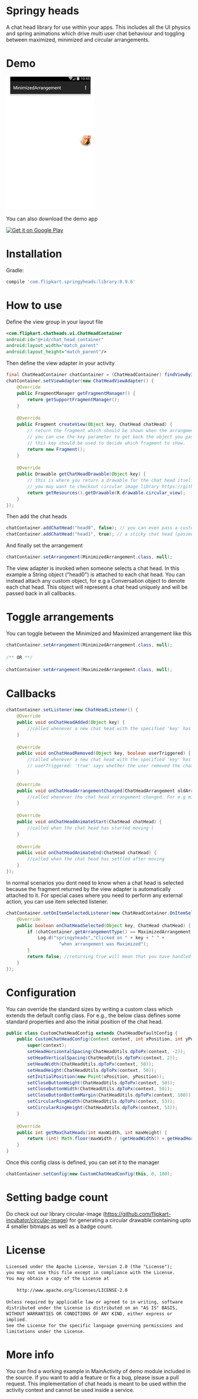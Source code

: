 # Springy heads
A chat head library for use within your apps. This includes all the UI physics and spring animations which drive multi user chat behaviour and toggling between maximized, minimized and circular arrangements. 

# Demo
![springy chat heads demo](/demo/demo.gif?raw=true)

You can also download the demo app

[![Get it on Google Play](http://www.android.com/images/brand/get_it_on_play_logo_small.png)](http://play.google.com/store/apps/details?id=com.flipkart.springyheads.demo)


# Installation
Gradle:
```groovy
compile 'com.flipkart.springyheads:library:0.9.6'
```


# How to use

Define the view group in your layout file
```xml
<com.flipkart.chatheads.ui.ChatHeadContainer
android:id="@+id/chat_head_container"
android:layout_width="match_parent"
android:layout_height="match_parent"/>  
```

Then define the view adapter in your activity
```java
final ChatHeadContainer chatContainer = (ChatHeadContainer) findViewById(R.id.chat_container);
chatContainer.setViewAdapter(new ChatHeadViewAdapter() {
    @Override
    public FragmentManager getFragmentManager() {
        return getSupportFragmentManager();
    }

    @Override
    public Fragment createView(Object key, ChatHead chatHead) {
        // return the fragment which should be shown when the arrangment switches to maximized (on clicking a chat head)
        // you can use the key parameter to get back the object you passed in the addChatHead method.
        // this key should be used to decide which fragment to show.
        return new Fragment();
    }

    @Override
    public Drawable getChatHeadDrawable(Object key) {
        // this is where you return a drawable for the chat head itself based on the key. Typically you return a circular shape
        // you may want to checkout circular image library https://github.com/flipkart-incubator/circular-image
        return getResources().getDrawable(R.drawable.circular_view);
    }
});
```        
Then add the chat heads
```java
chatContainer.addChatHead("head0", false); // you can even pass a custom object instead of "head0"
chatContainer.addChatHead("head1", true); // a sticky chat head (passed as 'true') cannot be closed and will remain when all other chat heads are closed.
```
And finally set the arrangement
```java
chatContainer.setArrangement(MinimizedArrangement.class, null);
```
The view adapter is invoked when someone selects a chat head.
In this example a String object ("head0") is attached to each chat head. You can instead attach any custom object, for e.g a Conversation object to denote each chat head.
This object will represent a chat head uniquely and will be passed back in all callbacks.

# Toggle arrangements
You can toggle between the Minimized and Maximized arrangement like this
```java
chatContainer.setArrangement(MinimizedArrangement.class, null);
            
/** OR **/
             
chatContainer.setArrangement(MaximizedArrangement.class, null);

```
# Callbacks
```java
chatContainer.setListener(new ChatHeadListener() {
    @Override
    public void onChatHeadAdded(Object key) {
        //called whenever a new chat head with the specified 'key' has been added
    }

    @Override
    public void onChatHeadRemoved(Object key, boolean userTriggered) {
        //called whenever a new chat head with the specified 'key' has been removed.
        // userTriggered: 'true' says whether the user removed the chat head, 'false' says that the code triggered it
    }

    @Override
    public void onChatHeadArrangementChanged(ChatHeadArrangement oldArrangement, ChatHeadArrangement newArrangement) {
        //called whenever the chat head arrangement changed. For e.g minimized to maximized or vice versa.
    }

    @Override
    public void onChatHeadAnimateStart(ChatHead chatHead) {
        //called when the chat head has started moving (
    }

    @Override
    public void onChatHeadAnimateEnd(ChatHead chatHead) {
        //called when the chat head has settled after moving
    }
});
```
In normal scenarios you dont need to know when a chat head is selected because the fragment returned by the view adapter is automatically attached to it. For special cases where you need to perform any external action, you can use item selected listener.
```java
chatContainer.setOnItemSelectedListener(new ChatHeadContainer.OnItemSelectedListener() {
    @Override
    public boolean onChatHeadSelected(Object key, ChatHead chatHead) {
        if (chatContainer.getArrangementType() == MaximizedArrangement.class) {
            Log.d("springyheads","Clicked on " + key + " " +
                    "when arrangement was Maximized");
        }
        return false; //returning true will mean that you have handled the behaviour and the default behaviour will be skipped
    }
});
```
# Configuration
You can override the standard sizes by writing a custom class which extends the default config class.
For e.g., the below class defines some standard properties and also the initial position of the chat head.
```java
public class CustomChatHeadConfig extends ChatHeadDefaultConfig {
    public CustomChatHeadConfig(Context context, int xPosition, int yPosition) {
        super(context);
        setHeadHorizontalSpacing(ChatHeadUtils.dpToPx(context, -2));
        setHeadVerticalSpacing(ChatHeadUtils.dpToPx(context, 2));
        setHeadWidth(ChatHeadUtils.dpToPx(context, 50));
        setHeadHeight(ChatHeadUtils.dpToPx(context, 50));
        setInitialPosition(new Point(xPosition, yPosition));
        setCloseButtonHeight(ChatHeadUtils.dpToPx(context, 50));
        setCloseButtonWidth(ChatHeadUtils.dpToPx(context, 50));
        setCloseButtonBottomMargin(ChatHeadUtils.dpToPx(context, 100));
        setCircularRingWidth(ChatHeadUtils.dpToPx(context, 53));
        setCircularRingHeight(ChatHeadUtils.dpToPx(context, 53));
    }

    @Override
    public int getMaxChatHeads(int maxWidth, int maxHeight) {
        return (int) Math.floor(maxWidth / (getHeadWidth() + getHeadHorizontalSpacing(maxWidth, maxHeight))) - 1;
    }
}
```
Once this config class is defined, you can set it to the manager
```java
chatContainer.setConfig(new CustomChatHeadConfig(this, 0, 100);
```

# Setting badge count

Do check out our library circular-image (https://github.com/flipkart-incubator/circular-image) for generating a circular drawable containing upto 4 smaller bitmaps as well as a badge count.

# License
    Licensed under the Apache License, Version 2.0 (the "License");
    you may not use this file except in compliance with the License.
    You may obtain a copy of the License at
    
        http://www.apache.org/licenses/LICENSE-2.0
    
    Unless required by applicable law or agreed to in writing, software
    distributed under the License is distributed on an "AS IS" BASIS,
    WITHOUT WARRANTIES OR CONDITIONS OF ANY KIND, either express or implied.
    See the License for the specific language governing permissions and
    limitations under the License.

# More info
You can find a working example in MainActivity of demo module included in the source. 
If you want to add a feature or fix a bug, please issue a pull request. 
This implementation of chat heads is meant to be used within the activity context and cannot be used inside a service.
